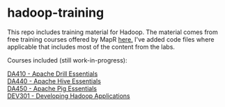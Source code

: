 # hadoop-training

This repo includes training material for Hadoop.  The material comes from free training courses offered by MapR <a href="http://learn.mapr.com/">here.</a>  I've added code files where applicable that includes most of the content from the labs.

Courses included (still work-in-progress):

<a href="http://learn.mapr.com/da-410-apache-drill-essentials">DA410 - Apache Drill Essentials</a><br/>
<a href="http://learn.mapr.com/da-440-apache-hive-essentials">DA440 - Apache Hive Essentials</a><br/>
<a href="http://learn.mapr.com/da-450-apache-pig-essentials">DA450 - Apache Pig Essentials</a><br/>
<a href="http://learn.mapr.com/dev-301-developing-hadoop-applications">DEV301 - Developing Hadoop Applications</a><br/>
